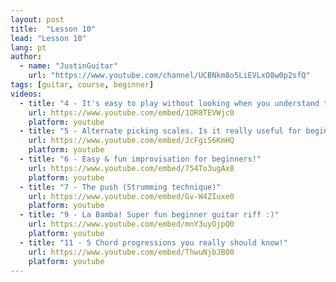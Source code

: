 ```yaml
---
layout: post
title:  "Lesson 10"
lead: "Lesson 10"
lang: pt
author:
  - name: "JustinGuitar"
    url: "https://www.youtube.com/channel/UCBNkm8o5LiEVLxO8w0p2sfQ"
tags: [guitar, course, beginner]
videos:
  - title: "4 - It's easy to play without looking when you understand this!"
    url: https://www.youtube.com/embed/1OR8TEVWjc0
    platform: youtube
  - title: "5 - Alternate picking scales. Is it really useful for beginners?"
    url: https://www.youtube.com/embed/JcFgiS6KmHQ
    platform: youtube
  - title: "6 - Easy & fun improvisation for beginners!"
    url: https://www.youtube.com/embed/754To3ugAx8
    platform: youtube
  - title: "7 - The push (Strumming technique)"
    url: https://www.youtube.com/embed/Gv-W4ZIuxe0
    platform: youtube
  - title: "9 - La Bamba! Super fun beginner guitar riff :)"
    url: https://www.youtube.com/embed/mnY3uyOjpQ0
    platform: youtube
  - title: "11 - 5 Chord progressions you really should know!"
    url: https://www.youtube.com/embed/ThwuNjbJB00
    platform: youtube
---
```

